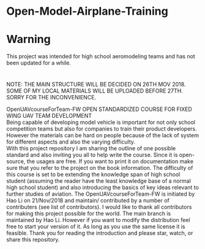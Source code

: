 # Open-Model-Airplane-Training

# Warning

This project was intended for high school aeromodeling teams and has not been updated for a while.

#

NOTE: THE MAIN STRUCTURE WILL BE DECIDED ON 26TH MOV 2018. SOME OF MY LOCAL MATERIALS WILL BE UPLOADED BEFORE 27TH. SORRY FOR THE INCONVENIENCE.

OpenUAVcourseForTeam-FW  OPEN STANDARDIZED COURSE FOR FIXED WING UAV TEAM DEVELOPMENT  
Being capable of developing model vehicle is important for not only school competition teams but also for companies to train their product developers.  However the materials can be hard on people because of the lack of system for different aspects and also the varying difficulty.  
With this project repository I am sharing the outline of one possible standard and also inviting you all to help write the course.  Since it is open-source, the usages are free. If you want to print it on documentation make sure that you refer to the project on the book information.  The difficulty of this course is set to be extending the knowledge span of high school student (assuming the reader have the least knowledge base of a normal high school student) and also introducing the basics of key ideas relevant to further studies of aviation.  The OpenUAVcourseForTeam-FW is initiated by Hao Li on 21/Nov/2018 and maintain/ contributed by a number of contributers (see list of contributors). 
I would like to thank all contributors for making this project possible for the world. The main branch is maintained by Hao Li. However if you want to modify the distribution feel free to start your version of it. As long as you use the same license it is feasible.  Thank you for reading the introduction and please star, watch, or share this repository. 
